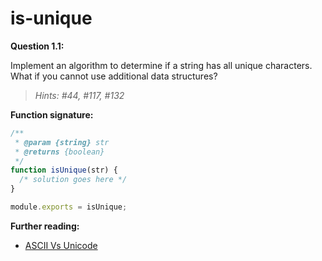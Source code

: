 # is-unique

**Question 1.1:**

Implement an algorithm to determine if a string has all unique characters. What if you cannot use additional data structures?

> _Hints: #44, #117, #132_

**Function signature:**

```js
/**
 * @param {string} str
 * @returns {boolean}
 */
function isUnique(str) {
  /* solution goes here */
}

module.exports = isUnique;
```

**Further reading:**

- [ASCII Vs Unicode](https://www.geeksforgeeks.org/ascii-vs-unicode/)